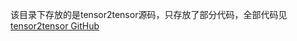 该目录下存放的是tensor2tensor源码，只存放了部分代码，全部代码见[tensor2tensor GitHub](https://github.com/tensorflow/tensor2tensor)
